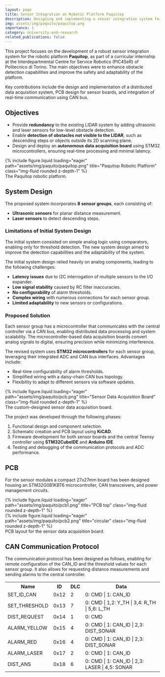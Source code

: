 ```yaml
---
layout: page
title: Sensor Integration on Robotic Platform Paquitop
description: Designing and implementing a sensor integration system for enhanced obstacle detection on the Paquitop robotic platform.
img: assets/img/paquito/paquitop.png
importance: 1
category: university-and-research
related_publications: false
---
```


This project focuses on the development of a robust sensor integration system for the robotic platform **Paquitop**, as part of a curricular internship at the Interdepartmental Centre for Service Robotics (PIC4SeR) of Politecnico di Torino. The main objectives were to enhance obstacle detection capabilities and improve the safety and adaptability of the platform.

Key contributions include the design and implementation of a distributed data acquisition system, PCB design for sensor boards, and integration of real-time communication using CAN bus.

## Objectives

- Provide **redundancy** to the existing LIDAR system by adding ultrasonic and laser sensors for low-level obstacle detection.
- Enable **detection of obstacles not visible to the LIDAR**, such as descending steps or objects outside its 2D scanning plane.
- Design and deploy an **autonomous data acquisition board** using STM32 microcontrollers, ensuring real-time processing and minimal latency.

<div class="row">
    <div class="col-sm mt-3 mt-md-0">
        {% include figure.liquid loading="eager" path="assets/img/paquito/paquitop.png" title="Paquitop Robotic Platform" class="img-fluid rounded z-depth-1" %}
    </div>
</div>
<div class="caption">
    The Paquitop robotic platform.
</div>

## System Design

The proposed system incorporates **8 sensor groups**, each consisting of:
- **Ultrasonic sensors** for planar distance measurement.
- **Laser sensors** to detect descending steps.


### Limitations of Initial System Design
The initial system consisted on simple analog logic using comparators, enabling only for threshold detection. The new system design aimed to improve the detection capabilities and the adaptability of the system.

The initial system design relied heavily on analog components, leading to the following challenges:
- **Latency issues** due to I2C interrogation of multiple sensors to the I/O expander.
- **Low signal stability** caused by RC filter inaccuracies.
- **No configurability** of alarm thresholds.
- **Complex wiring** with numerous connections for each sensor group.
- **Limited adaptability** to new sensors or configurations.

### Proposed Solution

Each sensor group has a microcontroller that communicates with the central controller via a CAN bus, enabling distributed data processing and system scalability. The microcontroller-based data acquisition boards convert analog signals to digital, ensuring precision while minimizing interference.

The revised system uses **STM32 microcontrollers** for each sensor group, leveraging their integrated ADC and CAN bus interfaces. Advantages include:
- Real-time configurability of alarm thresholds.
- Simplified wiring with a daisy-chain CAN bus topology.
- Flexibility to adapt to different sensors via software updates.

<div class="row justify-content-center">
    <div class="col-sm-7 mt-3 mt-md-0">
        {% include figure.liquid loading="eager" path="assets/img/paquito/pcb.png" title="Sensor Data Acquisition Board" class="img-fluid rounded z-depth-1" %}
    </div>
</div>
<div class="caption">
    The custom-designed sensor data acquisition board.
</div>


The project was developed through the following phases:
1. Functional design and component selection.
2. Schematic creation and PCB layout using **KiCAD**.
3. Firmware development for both sensor boards and the central Teensy controller using **STM32CubeIDE** and **Arduino IDE**.
4. Testing and debugging of the communication protocols and ADC performance.

## PCB
For the sensor modules a compact 27x27mm board has been designed housing an STM32G0B1KBT6 microcontroller, CAN transceivers, and power management circuits.
<div class="row">
    <div class="col-sm-6 mt-3 mt-md-0">
        {% include figure.liquid loading="eager" path="assets/img/paquito/pcb1.png" title="PCB top" class="img-fluid rounded z-depth-1" %}
    </div>
    <div class="col-sm-6 mt-3 mt-md-0">
        {% include figure.liquid loading="eager" path="assets/img/paquito/pcb2.png" title="circular" class="img-fluid rounded z-depth-1" %}
    </div>
</div>
<div class="caption">
    PCB layout for the sensor data acquisition board.
</div>

## CAN Communication Protocol
The communication protocol has been designed as follows, enabling for remote configuration of the CAN_ID and the threshold values for each sensor group. It also allows for requesting distance measurements and sending alarms to the central controller.


<!-- | Name            | ID   | DLC | Data                                        |
|----------------|------|-----|---------------------------------------------|
| SET_ID_CAN     | 0x12 | 2   | 0: CMD \| 1: CAN_ID                        |
| SET_THRESHOLD  | 0x13 | 7   | 0: CMD \| 1,2: Y_TH \| 3,4: R_TH \| 5,6: L_TH |
| DIST_REQUEST   | 0x14 | 1   | 0: CMD                                     |
| ALARM_YELLOW   | 0x15 | 4   | 0: CMD \| 1: CAN_ID \| 2,3: DIST_SONAR     |
| ALARM_RED      | 0x16 | 4   | 0: CMD \| 1: CAN_ID \| 2,3: DIST_SONAR     |
| ALARM_LASER    | 0x17 | 2   | 0: CMD \| 1: CAN_ID                        |
| DIST_ANS       | 0x18 | 6   | 0: CMD \| 1: CAN_ID \| 2,3: LASER \| 4,5: SONAR | -->

<div align="center">
<table>
    <tr>
        <th>Name</th>
        <th>ID</th>
        <th>DLC</th>
        <th>Data</th>
    </tr>
    <tr>
        <td>SET_ID_CAN</td>
        <td>0x12</td>
        <td>2</td>
        <td>0: CMD | 1: CAN_ID</td>
    </tr>
    <tr>
        <td>SET_THRESHOLD</td>
        <td>0x13</td>
        <td>7</td>
        <td>0: CMD | 1,2: Y_TH | 3,4: R_TH | 5,6: L_TH</td>
    </tr>
    <tr>
        <td>DIST_REQUEST</td>
        <td>0x14</td>
        <td>1</td>
        <td>0: CMD</td>
    </tr>
    <tr>
        <td>ALARM_YELLOW</td>
        <td>0x15</td>
        <td>4</td>
        <td>0: CMD | 1: CAN_ID | 2,3: DIST_SONAR</td>
    </tr>
    <tr>
        <td>ALARM_RED</td>
        <td>0x16</td>
        <td>4</td>
        <td>0: CMD | 1: CAN_ID | 2,3: DIST_SONAR</td>
    </tr>
    <tr>
        <td>ALARM_LASER</td>
        <td>0x17</td>
        <td>2</td>
        <td>0: CMD | 1: CAN_ID</td>
    </tr>
    <tr>
        <td>DIST_ANS</td>
        <td>0x18</td>
        <td>6</td>
        <td>0: CMD | 1: CAN_ID | 2,3: LASER | 4,5: SONAR</td>
    </tr>
</table>
</div>